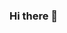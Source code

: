 ### Hi there 👋

<!--
**santnair0599/santnair0599** is a ✨ _special_ ✨ repository because its `README.md` (this file) appears on your GitHub profile.

Hi There! I'm a Data Science Practitioner who loves to uncover the hidden facts and meaningful insights from messy data. I come with an extensive experience of working with different technologies including Data Science, building effective Machine Learning Model, running Data Pipelines, Natural Language Processing, Image Processing, building Recommendation Systems, and deploying solutions to the cloud. I love to keep myself busy in gaining new skills and doing freelancing projects and contributing towards Data Science community over the the weekends. I am working towards a role where I can engage with a group of like-minded people who dream to bring revolution in the world with data.

Here are some ideas to get you started:

- 🔭 I’m currently working on ...
- 🌱 I’m currently learning ...
- 👯 I’m looking to collaborate on ...
- 🤔 I’m looking for help with ...
- 💬 Ask me about ...
- 📫 How to reach me: ...
- 😄 Pronouns: ...
- ⚡ Fun fact: ...
-->
